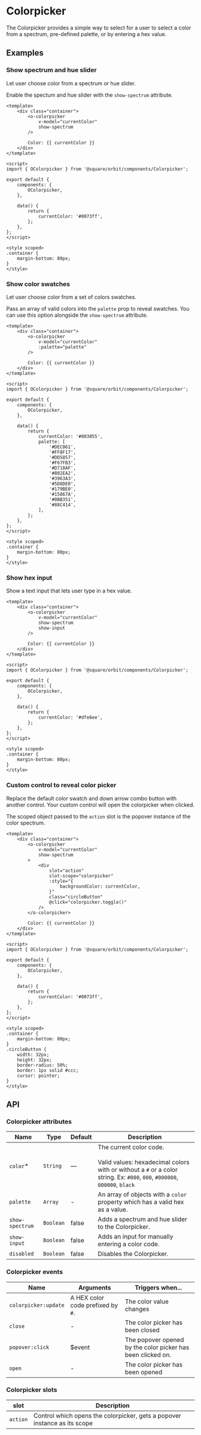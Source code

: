 # Colorpicker
The Colorpicker provides a simple way to select for a user to select a color from a spectrum, pre-defined palette, or by entering a hex value.

## Examples

### Show spectrum and hue slider

Let user choose color from a spectrum or hue slider.

Enable the spectum and hue slider with the `show-spectrum` attribute.

```vue
<template>
	<div class="container">
		<o-colorpicker
			v-model="currentColor"
			show-spectrum
		/>

		Color: {{ currentColor }}
	</div>
</template>

<script>
import { OColorpicker } from '@square/orbit/components/Colorpicker';

export default {
	components: {
		OColorpicker,
	},

	data() {
		return {
			currentColor: '#0073ff',
		};
	},
};
</script>

<style scoped>
.container {
	margin-bottom: 80px;
}
</style>
```

### Show color swatches

Let user choose color from a set of colors swatches.

Pass an array of valid colors into the `palette` prop to reveal swatches. You can use this option
alongside the `show-spectrum` attribute.

```vue
<template>
	<div class="container">
		<o-colorpicker
			v-model="currentColor"
			:palette="palette"
		/>

		Color: {{ currentColor }}
	</div>
</template>

<script>
import { OColorpicker } from '@square/orbit/components/Colorpicker';

export default {
	components: {
		OColorpicker,
	},

	data() {
		return {
			currentColor: '#003055',
			palette: [
				'#DEC061',
				'#FF8F17',
				'#DD5857',
				'#F67FB3',
				'#D718AF',
				'#802EA2',
				'#3963A3',
				'#5D8DE0',
				'#179BE0',
				'#15867A',
				'#0BB351',
				'#88C414',
			],
		};
	},
};
</script>

<style scoped>
.container {
	margin-bottom: 80px;
}
</style>
```

### Show hex input

Show a text input that lets user type in a hex value.

```vue
<template>
	<div class="container">
		<o-colorpicker
			v-model="currentColor"
			show-spectrum
			show-input
		/>

		Color: {{ currentColor }}
	</div>
</template>

<script>
import { OColorpicker } from '@square/orbit/components/Colorpicker';

export default {
	components: {
		OColorpicker,
	},

	data() {
		return {
			currentColor: '#dfe6ee',
		};
	},
};
</script>

<style scoped>
.container {
	margin-bottom: 80px;
}
</style>
```

### Custom control to reveal color picker

Replace the default color swatch and down arrow combo button with another control. Your custom 
control will open  the colorpicker when clicked.

The scoped object passed to the `action` slot is the popover instance of the color spectrum.

```vue
<template>
	<div class="container">
		<o-colorpicker
			v-model="currentColor"
			show-spectrum
		>
			<div
				slot="action"
				slot-scope="colorpicker"
				:style="{
					backgroundColor: currentColor,
				}"
				class="circleButton"
				@click="colorpicker.toggle()"
			/>
		</o-colorpicker>

		Color: {{ currentColor }}
	</div>
</template>

<script>
import { OColorpicker } from '@square/orbit/components/Colorpicker';

export default {
	components: {
		OColorpicker,
	},

	data() {
		return {
			currentColor: '#0073ff',
		};
	},
};
</script>

<style scoped>
.container {
	margin-bottom: 80px;
}
.circleButton {
	width: 32px;
	height: 32px;
	border-radius: 50%;
	border: 1px solid #ccc;
	cursor: pointer;
}
</style>
```

## API

### Colorpicker attributes
| Name | Type | Default | Description |
| ---- | ---- | ------- | ----------- |
| `color`* | `String` | — | The current color code. <br><br>Valid values: hexadecimal colors with or without a `#` or a color string. Ex: `#000`, `000`, `#000000`, `000000`, `black` |
| `palette` | `Array` | - | An array of objects with a `color` property which has a valid hex as a value. |
| `show-spectrum` | `Boolean` | false | Adds a spectrum and hue slider to the Colorpicker. |
| `show-input` | `Boolean` | false | Adds an input for manually entering a color code. |
| `disabled` | `Boolean` | false | Disables the Colorpicker. |

### Colorpicker events
| Name | Arguments | Triggers when... |
| ---- | --------- | ---------------- |
| `colorpicker:update` | A HEX color code prefixed by `#`. | The color value changes |
| `close` | - | The color picker has been closed |
| `popover:click` | $event | The popover opened by the color picker has been clicked on. |
| `open` | - | The color picker has been opened |

### Colorpicker slots
| slot | Description |
| ---- | ----------- |
| `action` | Control which opens the colorpicker, gets a popover instance as its scope |
